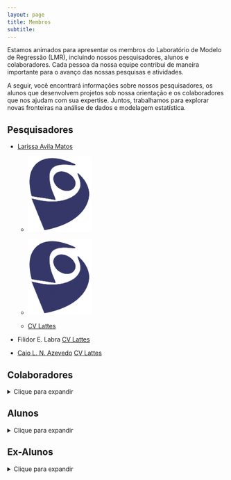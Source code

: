 ```yaml
---
layout: page
title: Membros
subtitle:
---
```


Estamos animados para apresentar os membros do Laboratório de Modelo de Regressão (LMR), incluindo nossos pesquisadores, alunos e colaboradores. Cada pessoa da nossa equipe contribui de maneira importante para o avanço das nossas pesquisas e atividades.

A seguir, você encontrará informações sobre nossos pesquisadores, os alunos que desenvolvem projetos sob nossa orientação e os colaboradores que nos ajudam com sua expertise. Juntos, trabalhamos para explorar novas fronteiras na análise de dados e modelagem estatística.


## Pesquisadores

- [Larissa Avila Matos](https://larissamatos.github.io/)

    - [![CV Lattes](/assets/img/lattes.png)](http://lattes.cnpq.br/6330766834005870)

    - [![](/assets/img/lattes.png)](http://lattes.cnpq.br/6330766834005870)

    - [CV Lattes](http://lattes.cnpq.br/6330766834005870)

- Filidor E. Labra
    [CV Lattes](http://lattes.cnpq.br/2684306148446558)

- [Caio L. N. Azevedo](https://www.ime.unicamp.br/~cnaber/)
    [CV Lattes](http://lattes.cnpq.br/0856524274837137)

## Colaboradores
<details>
  <summary>Clique para expandir</summary>
  <ul>
    <li> Prof. Ming-Hui Chen, Department of Statistics, University of Connecticut - UCONN, USA </li>
    <li> Prof. Mauricio Castro Cepero, Departamento de Estadística, Pontificia Universidad Católica de Chile, Santiago, Chile </li>
    <li> Prof. Víctor Hugo Lachos Dávila, Department of Statistics, University of Connecticut - UCONN, USA </li>
    <li> Prof. Celso Rômulo Barbosa Cabral, Departamento de Estatística, Universidade Federal do Amazonas - UFAM </li>
    <li> Prof. Marcos Oliveira Prates, Departamento de Estatística, Universidade Federal de Minas Gerais - UFMG </li>
    <li> Prof. Christian Eduardo Galarza Morales, ESPOL Polytechnic University - Escuela Superior Politécnica del Litoral, ESPOL - Facultad de Ciencias Naturales y Matemáticas, FCNM </li>
    <li> Profa. Fernanda Lang Schumacher: The Ohio State University, Columbus, Ohio/EUA </li>
  </ul>
</details>

## Alunos
<details>
  <summary>Clique para expandir</summary>
  <ul>
    <li> Amanda Merian Freitas Mendes </li>
    <li> Áurea Fonseca Lopes Galindo </li>
    <li> Carina Brunehilde Pinto da Silva</li>
    <li> João Victor Bastos de Freitas </li>
    <li> Katherine Andreina Loor Valeriano</li>
    <li> Keyliane Travassos de Castro</li>
    <li> Francisco Hildemar Calixto de Alencar</li>
    <li> Matheus Oliveira de Castro</li>
  </ul>
</details>

## Ex-Alunos
<details>
  <summary>Clique para expandir</summary>
  <ul>
    <li> Christian Eduardo Galarza Morales</li>
    <li> David Esteban Sanchez Vega</li>
    <li> Jose Alejandro Ordoñez</li>
    <li> Letícia Bettine Infante</li>
    <li> Marcela Nuñez Lemus</li>
    <li> Thalita do Bem Mattos</li>
    <li> Vitor Macedo Rocha</li>
  </ul>
</details>
